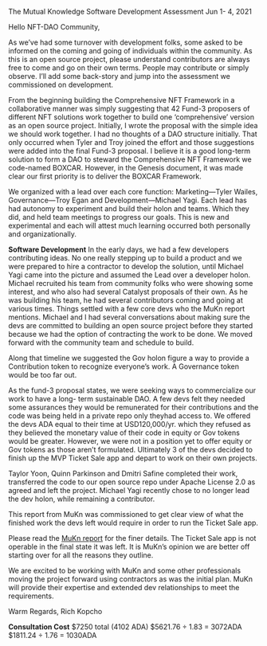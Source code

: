 The Mutual Knowledge Software Development Assessment
Jun 1- 4, 2021

Hello NFT-DAO Community,

As we’ve had some turnover with development folks, some asked to be informed on the
coming and going of individuals within the community. As this is an open source project, please
understand contributors are always free to come and go on their own terms. People may
contribute or simply observe. I’ll add some back-story and jump into the assessment we
commissioned on development.

From the beginning building the Comprehensive NFT Framework in a collaborative manner was
simply suggesting that 42 Fund-3 proposers of different NFT solutions work together to build
one ‘comprehensive’ version as an open source project. Initially, I wrote the proposal with the
simple idea we should work together. I had no thoughts of a DAO structure initially. That only
occurred when Tyler and Troy joined the effort and those suggestions were added into the final
Fund-3 proposal. I believe it is a good long-term solution to form a DAO to steward the
Comprehensive NFT Framework we code-named BOXCAR. However, in the Genesis document,
it was made clear our first priority is to deliver the BOXCAR Framework.

We organized with a lead over each core function: Marketing—Tyler Wailes, Governance—Troy
Egan and Development—Michael Yagi. Each lead has had autonomy to experiment and build
their holon and teams. Which they did, and held team meetings to progress our goals. This is
new and experimental and each will attest much learning occurred both personally and
organizationally.

**Software Development**
In the early days, we had a few developers contributing ideas. No one really stepping up to
build a product and we were prepared to hire a contractor to develop the solution, until
Michael Yagi came into the picture and assumed the Lead over a developer holon. Michael
recruited his team from community folks who were showing some interest, and who also had
several Catalyst proposals of their own. As he was building his team, he had several
contributors coming and going at various times. Things settled with a few core devs who the
MuKn report mentions. Michael and I had several conversations about making sure the devs
are committed to building an open source project before they started because we had the
option of contracting the work to be done. We moved forward with the community team and
schedule to build.

Along that timeline we suggested the Gov holon figure a way to provide a Contribution token to
recognize everyone’s work. A Governance token would be too far out.

As the fund-3 proposal states, we were seeking ways to commercialize our work to have a long-
term sustainable DAO. A few devs felt they needed some assurances they would be
remunerated for their contributions and the code was being held in a private repo only theyhad access to. We offered the devs ADA equal to their time at USD120,000/yr. which they
refused as they believed the monetary value of their code in equity or Gov tokens would be
greater. However, we were not in a position yet to offer equity or Gov tokens as those aren’t
formulated. Ultimately 3 of the devs decided to finish up the MVP Ticket Sale app and depart to
work on their own projects.

Taylor Yoon, Quinn Parkinson and Dmitri Safine completed their work, transferred the code to
our open source repo under Apache License 2.0 as agreed and left the project. Michael Yagi
recently chose to no longer lead the dev holon, while remaining a contributor.

This report from MuKn was commissioned to get clear view of what the finished work the devs
left would require in order to run the Ticket Sale app.

Please read the [MuKn report](https://github.com/NFT-DAO/Akkadia/blob/main/NFT-DAO_Akkadia_Ticket_Sales_Audit_Report.pdf) for the finer details. The Ticket Sale app is not operable in the
final state it was left. It is MuKn’s opinion we are better off starting over for all the reasons they
outline.

We are excited to be working with MuKn and some other professionals moving the project
forward using contractors as was the initial plan. MuKn will provide their expertise and
extended dev relationships to meet the requirements.

Warm Regards,
Rich Kopcho

**Consultation Cost**
$7250 total (4102 ADA)
$5621.76 ÷ 1.83 = 3072ADA
$1811.24 ÷ 1.76 = 1030ADA
